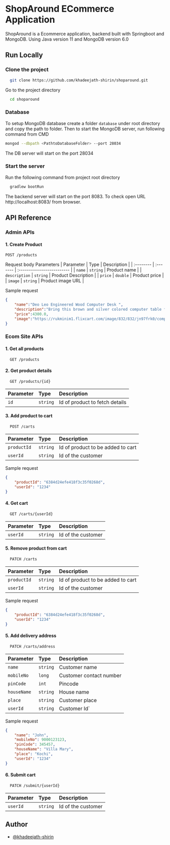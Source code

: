 
# ShopAround ECommerce Application

ShopAround is a Ecommerce application, backend built with Springboot and MongoDB.
Using Java version 11 and MongoDB version 6.0




## Run Locally

### Clone the project

```bash
  git clone https://github.com/khadeejath-shirin/shoparound.git
```

Go to the project directory

```bash
  cd shoparound
```
### Database
To setup MongoDB database create a folder `database` under root directory and copy the 
path to folder. Then to start the MongoDB server, run following command from CMD

```bash
mongod --dbpath <PathtoDatabaseFolder> --port 28034
```
The DB server will start on the port 28034

### Start the server
Run the following command from project root directory 

```bash
  gradlew bootRun
```
The backend server will start on the port 8083. To check open URL http://localhost:8083/ from browser.


## API Reference

### Admin APIs
#### 1. Create Product
```http
POST /products
```
Request body Parameters
| Parameter | Type     | Description                |
| :-------- | :------- | :------------------------- |
| `name` | `string` | Product name |
| `description` | `string` | Product Description |
| `price` | `double` | Product price |
| `image` | `string` | Product image URL |

Sample request
```json
{
	"name":"Deo Leo Engineered Wood Computer Desk ",
	"description":"Bring this brown and silver colored computer table from Nilkamal for your computer room and enjoying hours of surfing net and sitting in front of the computer screen. Made from a strong material, it is ready to be used ruggedly by the user. It features an amazing finish that will last longer and is easy to maintain. The durability of this product makes it a sturdy and robust item",
	"price":4300.0,
	"image":"https://rukminim1.flixcart.com/image/832/832/jn97frk0/computer-table/d/w/x/mdf-cdleobch-nilkamal-beech-original-imaf9srxmv2th2k7.jpeg?q=70"
}
```

### Ecom Site APIs

#### 1. Get all products

```http
  GET /products
```

#### 2. Get product details

```http
  GET /products/{id}
```

| Parameter | Type     | Description                       |
| :-------- | :------- | :-------------------------------- |
| `id`      | `string` | Id of product to fetch details |

#### 3. Add product to cart
```http
  POST /carts
```

| Parameter | Type     | Description                       |
| :-------- | :------- | :-------------------------------- |
| `productId`      | `string` | Id of product to be added to cart |
| `userId` | `string` | Id of the customer |

Sample request
```json
{
	"productId": "6384d24efe418f3c35f0268d",
	"userId": "1234"
}
```

#### 4. Get cart
```http
  GET /carts/{userId}
```

| Parameter | Type     | Description                       |
| :-------- | :------- | :-------------------------------- |
| `userId` | `string` | Id of the customer |

#### 5. Remove product from cart
```http
  PATCH /carts
```

| Parameter | Type     | Description                       |
| :-------- | :------- | :-------------------------------- |
| `productId`      | `string` | Id of product to be added to cart |
| `userId` | `string` | Id of the customer |

Sample request
```json
{
	"productId": "6384d24efe418f3c35f0268d",
	"userId": "1234"
}
```

#### 5. Add delivery address
```http
  PATCH /carts/address
```

| Parameter | Type     | Description                       |
| :-------- | :------- | :-------------------------------- |
| `name`      | `string` | Customer name |
| `mobileNo` | `long` | Customer contact number |
| `pinCode` | `int` | Pincode |
| `houseName` | `string` | House name |
| `place` | `string` | Customer place |
| `userId` | `string` | Customer Id`|

Sample request
```json
{
	"name": "John",
	"mobileNo": 9000123123,
	"pinCode": 345457,
	"houseName": "Villa Mary",
	"place": "Kochi",
	"userId": "1234"
}
```

#### 6. Submit cart
```http
  PATCH /submit/{userId}
```

| Parameter | Type     | Description                       |
| :-------- | :------- | :-------------------------------- |
| `userId` | `string` | Id of the customer |



## Author

- [@khadeejath-shirin](https://github.com/khadeejath-shirin)